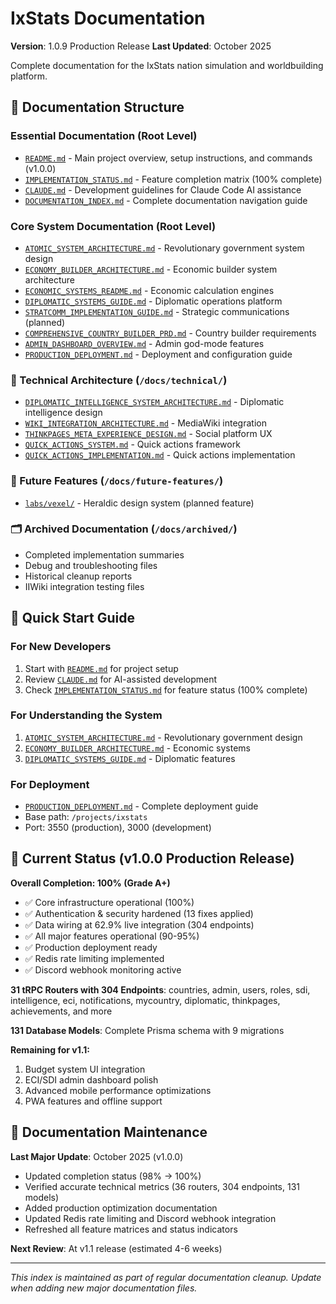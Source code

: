 # IxStats Documentation

**Version**: 1.0.9 Production Release
**Last Updated**: October 2025

Complete documentation for the IxStats nation simulation and worldbuilding platform.

## 📁 **Documentation Structure**

### **Essential Documentation** (Root Level)
- [`README.md`](../README.md) - Main project overview, setup instructions, and commands (v1.0.0)
- [`IMPLEMENTATION_STATUS.md`](../IMPLEMENTATION_STATUS.md) - Feature completion matrix (100% complete)
- [`CLAUDE.md`](../CLAUDE.md) - Development guidelines for Claude Code AI assistance
- [`DOCUMENTATION_INDEX.md`](./DOCUMENTATION_INDEX.md) - Complete documentation navigation guide

### **Core System Documentation** (Root Level)
- [`ATOMIC_SYSTEM_ARCHITECTURE.md`](../ATOMIC_SYSTEM_ARCHITECTURE.md) - Revolutionary government system design
- [`ECONOMY_BUILDER_ARCHITECTURE.md`](../ECONOMY_BUILDER_ARCHITECTURE.md) - Economic builder system architecture
- [`ECONOMIC_SYSTEMS_README.md`](../ECONOMIC_SYSTEMS_README.md) - Economic calculation engines
- [`DIPLOMATIC_SYSTEMS_GUIDE.md`](../DIPLOMATIC_SYSTEMS_GUIDE.md) - Diplomatic operations platform
- [`STRATCOMM_IMPLEMENTATION_GUIDE.md`](../STRATCOMM_IMPLEMENTATION_GUIDE.md) - Strategic communications (planned)
- [`COMPREHENSIVE_COUNTRY_BUILDER_PRD.md`](../COMPREHENSIVE_COUNTRY_BUILDER_PRD.md) - Country builder requirements
- [`ADMIN_DASHBOARD_OVERVIEW.md`](../ADMIN_DASHBOARD_OVERVIEW.md) - Admin god-mode features
- [`PRODUCTION_DEPLOYMENT.md`](../PRODUCTION_DEPLOYMENT.md) - Deployment and configuration guide

### **🔧 Technical Architecture** (`/docs/technical/`)
- [`DIPLOMATIC_INTELLIGENCE_SYSTEM_ARCHITECTURE.md`](./technical/DIPLOMATIC_INTELLIGENCE_SYSTEM_ARCHITECTURE.md) - Diplomatic intelligence design
- [`WIKI_INTEGRATION_ARCHITECTURE.md`](./technical/WIKI_INTEGRATION_ARCHITECTURE.md) - MediaWiki integration
- [`THINKPAGES_META_EXPERIENCE_DESIGN.md`](./technical/THINKPAGES_META_EXPERIENCE_DESIGN.md) - Social platform UX
- [`QUICK_ACTIONS_SYSTEM.md`](./technical/QUICK_ACTIONS_SYSTEM.md) - Quick actions framework
- [`QUICK_ACTIONS_IMPLEMENTATION.md`](./technical/QUICK_ACTIONS_IMPLEMENTATION.md) - Quick actions implementation

### **🚀 Future Features** (`/docs/future-features/`)
- [`labs/vexel/`](./future-features/labs/vexel/) - Heraldic design system (planned feature)

### **🗂️ Archived Documentation** (`/docs/archived/`)
- Completed implementation summaries
- Debug and troubleshooting files
- Historical cleanup reports
- IIWiki integration testing files

## 🎯 **Quick Start Guide**

### **For New Developers**
1. Start with [`README.md`](../README.md) for project setup
2. Review [`CLAUDE.md`](../CLAUDE.md) for AI-assisted development
3. Check [`IMPLEMENTATION_STATUS.md`](../IMPLEMENTATION_STATUS.md) for feature status (100% complete)

### **For Understanding the System**
1. [`ATOMIC_SYSTEM_ARCHITECTURE.md`](../ATOMIC_SYSTEM_ARCHITECTURE.md) - Revolutionary government design
2. [`ECONOMY_BUILDER_ARCHITECTURE.md`](../ECONOMY_BUILDER_ARCHITECTURE.md) - Economic systems
3. [`DIPLOMATIC_SYSTEMS_GUIDE.md`](../DIPLOMATIC_SYSTEMS_GUIDE.md) - Diplomatic features

### **For Deployment**
- [`PRODUCTION_DEPLOYMENT.md`](../PRODUCTION_DEPLOYMENT.md) - Complete deployment guide
- Base path: `/projects/ixstats`
- Port: 3550 (production), 3000 (development)

## 🚀 **Current Status (v1.0.0 Production Release)**

**Overall Completion: 100% (Grade A+)**
- ✅ Core infrastructure operational (100%)
- ✅ Authentication & security hardened (13 fixes applied)
- ✅ Data wiring at 62.9% live integration (304 endpoints)
- ✅ All major features operational (90-95%)
- ✅ Production deployment ready
- ✅ Redis rate limiting implemented
- ✅ Discord webhook monitoring active

**31 tRPC Routers with 304 Endpoints**: countries, admin, users, roles, sdi, intelligence, eci, notifications, mycountry, diplomatic, thinkpages, achievements, and more

**131 Database Models**: Complete Prisma schema with 9 migrations

**Remaining for v1.1:**
1. Budget system UI integration
2. ECI/SDI admin dashboard polish
3. Advanced mobile performance optimizations
4. PWA features and offline support

## 📝 **Documentation Maintenance**

**Last Major Update**: October 2025 (v1.0.0)
- Updated completion status (98% → 100%)
- Verified accurate technical metrics (36 routers, 304 endpoints, 131 models)
- Added production optimization documentation
- Updated Redis rate limiting and Discord webhook integration
- Refreshed all feature matrices and status indicators

**Next Review**: At v1.1 release (estimated 4-6 weeks)

---

*This index is maintained as part of regular documentation cleanup. Update when adding new major documentation files.*